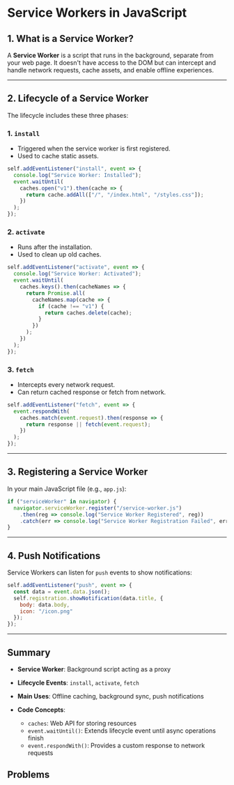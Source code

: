 # Service Workers in JavaScript

## 1. What is a Service Worker?

A **Service Worker** is a script that runs in the background, separate from your web page. It doesn't have access to the DOM but can intercept and handle network requests, cache assets, and enable offline experiences.

---

## 2. Lifecycle of a Service Worker

The lifecycle includes these three phases:

### 1. `install`

* Triggered when the service worker is first registered.
* Used to cache static assets.

```js
self.addEventListener("install", event => {
  console.log("Service Worker: Installed");
  event.waitUntil(
    caches.open("v1").then(cache => {
      return cache.addAll(["/", "/index.html", "/styles.css"]);
    })
  );
});
```

### 2. `activate`

* Runs after the installation.
* Used to clean up old caches.

```js
self.addEventListener("activate", event => {
  console.log("Service Worker: Activated");
  event.waitUntil(
    caches.keys().then(cacheNames => {
      return Promise.all(
        cacheNames.map(cache => {
          if (cache !== "v1") {
            return caches.delete(cache);
          }
        })
      );
    })
  );
});
```

### 3. `fetch`

* Intercepts every network request.
* Can return cached response or fetch from network.

```js
self.addEventListener("fetch", event => {
  event.respondWith(
    caches.match(event.request).then(response => {
      return response || fetch(event.request);
    })
  );
});
```

---

## 3. Registering a Service Worker

In your main JavaScript file (e.g., `app.js`):

```js
if ("serviceWorker" in navigator) {
  navigator.serviceWorker.register("/service-worker.js")
    .then(reg => console.log("Service Worker Registered", reg))
    .catch(err => console.log("Service Worker Registration Failed", err));
}
```

---

## 4. Push Notifications

Service Workers can listen for `push` events to show notifications:

```js
self.addEventListener("push", event => {
  const data = event.data.json();
  self.registration.showNotification(data.title, {
    body: data.body,
    icon: "/icon.png"
  });
});
```

---

## Summary

* **Service Worker**: Background script acting as a proxy
* **Lifecycle Events**: `install`, `activate`, `fetch`
* **Main Uses**: Offline caching, background sync, push notifications
* **Code Concepts**:

  * `caches`: Web API for storing resources
  * `event.waitUntil()`: Extends lifecycle event until async operations finish
  * `event.respondWith()`: Provides a custom response to network requests

## Problems
